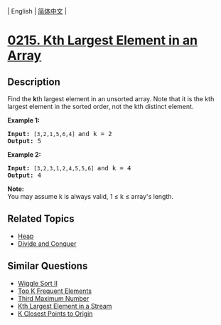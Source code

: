 
| English | [简体中文](README.md) |
# [0215. Kth Largest Element in an Array](https://leetcode-cn.com/problems/kth-largest-element-in-an-array/)
## Description
<p>Find the <strong>k</strong>th largest element in an unsorted array. Note that it is the kth largest element in the sorted order, not the kth distinct element.</p>

<p><strong>Example 1:</strong></p>

<pre>
<strong>Input:</strong> <code>[3,2,1,5,6,4] </code>and k = 2
<strong>Output:</strong> 5
</pre>

<p><strong>Example 2:</strong></p>

<pre>
<strong>Input:</strong> <code>[3,2,3,1,2,4,5,5,6] </code>and k = 4
<strong>Output:</strong> 4</pre>

<p><strong>Note: </strong><br />
You may assume k is always valid, 1 &le; k &le; array&#39;s length.</p>

## Related Topics
- [Heap](https://leetcode-cn.com/tag/heap)
- [Divide and Conquer](https://leetcode-cn.com/tag/divide-and-conquer)
## Similar Questions
- [Wiggle Sort II](../wiggle-sort-ii/README_EN.md)
- [Top K Frequent Elements](../top-k-frequent-elements/README_EN.md)
- [Third Maximum Number](../third-maximum-number/README_EN.md)
- [Kth Largest Element in a Stream](../kth-largest-element-in-a-stream/README_EN.md)
- [K Closest Points to Origin](../k-closest-points-to-origin/README_EN.md)

